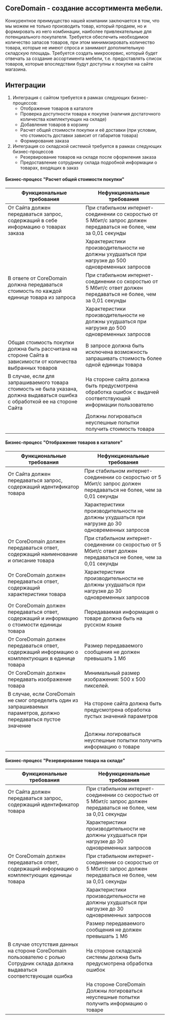 ## CoreDomain - создание ассортимента мебели. 
Конкурентное преимущество нашей компании заключается в том, что мы можем не только производить товар, который продаем, но и формировать из него комбинации, наиболее привлекательные для потенциального покупателя. Требуется обеспечить необходимое количество запасов товаров, при этом минимизировать количество товара, которые не имеют спроса и занимают дополнительную складскую площадь.
Требуется создать микросервис, который будет отвечать за создание ассортимента мебели, т.е. предоставлять список товаров, которые впоследствии будут доступны к покупке на сайте магазина.
## Интеграции 
1. Интеграция с сайтом требуется в рамках следующих бизнес-процессов:
   * Отображение товаров в каталоге
   * Проверка доступности товара к покупке (наличия достаточного количества комплектующих на складе)
   * Добавление товаров в корзину
   * Расчет общей стоимости покупки и её доставки (при условии, что стоимость доставки зависит от габаритов товара)
   * Формирование заказа
2. Интеграция со складской системой требуется в рамках следующих бизнес-процессов
   * Резервирование товаров на складе после оформления заказа
   * Предоставление сотруднику склада подробной информации о товарах, входящих в заказ

#### Бизнес-процесс "Расчет общей стоимости покупки" 
| Функциональные требования                                                                                                       | Нефункциональные требования                                                                                           |
|---------------------------------------------------------------------------------------------------------------------------------|-----------------------------------------------------------------------------------------------------------------------|
| От Сайта должен передаваться запрос, содержащий в себе информацию о товарах заказа                                              | При стабильном интернет-соединении со скоростью от 5 Мбит/с запрос должен передаваться не более,  чем за 0,01 секунды |
|                                                                                                                                 | Характеристики производительности не должны ухудшаться при нагрузке до 500 одновременных запросов                     |
| В ответе от CoreDomain должна передаваться стоимость по каждой единице товара из запроса                                        | При стабильном интернет-соединении со скоростью от  5 Мбит/с ответ должен передаваться не более, чем  за 0,01 секунды |
|                                                                                                                                 | Характеристики производительности не должны ухудшаться при нагрузке до 500 одновременных запросов                     |
| Общая стоимость покупки должна быть рассчитана на  стороне Сайта в зависимости от количества выбранных товаров                  | В запросе должна быть исключена возможность запрашивать стоимость более одной единицы товара                          |
| В случае, если для запрашиваемого товара стоимость не была  указана, должна выдаваться ошибка с обработкой ее на стороне  Сайта | На стороне сайта должна быть предусмотрена обработка ошибок с выдачей соответствующей информации пользователю         |
|                                                                                                                                 | Должны логироваться неуспешные попытки получить стоимость товара                                                      |

#### Бизнес-процесс "Отображение товаров в каталоге"
| Функциональные требования                                                                                          | Нефункциональные требования                                                                                           |
|--------------------------------------------------------------------------------------------------------------------|-----------------------------------------------------------------------------------------------------------------------|
| От Сайта должен передаваться запрос, содержащий идентификатор товара                                               | При стабильном интернет-соединении со скоростью от 5 Мбит/с запрос должен передаваться не более,  чем за 0,01 секунды |
|                                                                                                                    | Характеристики производительности не должны ухудшаться при нагрузке до 30 одновременных запросов                      |
| От CoreDomain должен передаваться ответ, содержащий наименование и описание товара                                 | При стабильном интернет-соединении со скоростью от  5 Мбит/с ответ должен передаваться не более, чем  за 0,01 секунды |
| От CoreDomain должен передаваться ответ, содержащий характеристики товара                                          | Характеристики производительности не должны ухудшаться при нагрузке до 30 одновременных запросов                      |
| От CoreDomain должен передаваться ответ, содержащий и информацию о стоимости единицы товара                        | Передаваемая информация о товаре должна быть на русском языке                                                         |
| От CoreDomain должен передаваться ответ, содержащий информацию о комплектующих в единице товара                    | Размер передаваемого сообщения не должен превышать 1 Мб                                                               |
| От CoreDomain должен передавать изображение товара                                                                 | Минимальный размер изображения: 500 x 500 пикселей.                                                                   |
| В случае, если CoreDomain не смог определить один из запрашиваемых параметров, должно передаваться пустое значение | На стороне сайта должна быть предусмотрена обработка пустых значений параметров                                       |
|                                                                                                                    | Должны логироваться неуспешные попытки получить информацию о товаре                                                   |

#### Бизнес-процесс "Резервирование товара на складе"
| Функциональные требования                                                                                                       | Нефункциональные требования                                                                                           |
|---------------------------------------------------------------------------------------------------------------------------------|-----------------------------------------------------------------------------------------------------------------------|
| От Сайта должен передаваться запрос, содержащий идентификатор товара                                                            | При стабильном интернет-соединении со скоростью от 5 Мбит/с запрос должен передаваться не более,  чем за 0,01 секунды |
|                                                                                                                                 | Характеристики производительности не должны ухудшаться при нагрузке до 30 одновременных запросов                      |
| От CoreDomain должен передаваться ответ, содержащий информацию о комплектующих единицы товара                                   | При стабильном интернет-соединении со скоростью от 5 Мбит/с запрос должен передаваться не более,  чем за 0,01 секунды |
|                                                                                                                                 | Характеристики производительности не должны ухудшаться при нагрузке до 30 одновременных запросов                      |
|                                                                                                                                 | Размер передаваемого сообщения не должен превышать 1 Мб                                                               |
| В случае отсутствия данных на стороне CoreDomain пользователю с ролью Сотрудник склада должна выдаваться соответствующая ошибка | На стороне складской системы должна быть предусмотрена обработка ошибок                                               |
|                                                                                                                                 | На стороне CoreDomain Должны логироваться неуспешные попытки получить информацию о товаре                             |

